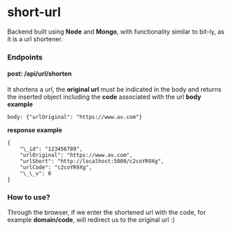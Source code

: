 # short-url

Backend built using **Node** and **Mongo**, with functionality similar to bit-ly, as it is a url shortener.

### Endpoints

#### **post:** /api/url/shorten

It shortens a url, the **original url** must be indicated in the body and returns the inserted object including the **code** associated with the url
**body example**

```
body: {"urlOriginal": "https://www.av.com"}
```

**response example**

```
{
    "\_id": "123456789",
    "urlOriginal": "https://www.av.com",
    "urlShort": "http://localhost:5000/c2coYR9Xg",
    "urlCode": "c2coYR9Xg",
    "\_\_v": 0
}
```

### How to use?

Through the browser, if we enter the shortened url with the code, for example **domain/code**, will redirect us to the original url :)
